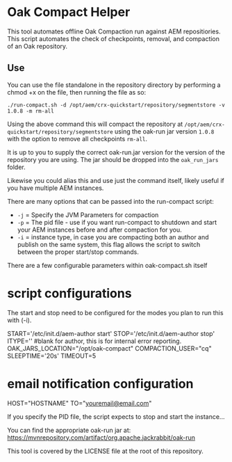 # Oak Compact Helper
This tool automates offline Oak Compaction run against AEM repositiories. This script automates the check of checkpoints, removal, and compaction of an Oak repository.
## Use
You can use the file standalone in the repository directory by performing a chmod +x on the file, then running the file as so:

`./run-compact.sh -d /opt/aem/crx-quickstart/repository/segmentstore -v 1.0.8 -m rm-all`

Using the above command this will compact the repository at `/opt/aem/crx-quickstart/repository/segmentstore` using the oak-run jar version `1.0.8` with the option to remove all checkpoints `rm-all`.

It is up to you to supply the correct oak-run.jar version for the version of the repository you are using. The jar should be dropped into the `oak_run_jars` folder.

Likewise you could alias this and use just the command itself, likely useful if you have multiple AEM instances.

There are many options that can be passed into the run-compact script:
* ```-j``` = Specify the JVM Parameters for compaction
* ```-p``` = The pid file - use if you want run-compact to shutdown and start your AEM instances before and after compaction for you.
* ```-i``` = instance type, in case you are compacting both an author and publish on the same system, this flag allows the script to switch between the proper start/stop commands.

There are a few configurable parameters within oak-compact.sh itself

# script configurations

The start and stop need to be configured for the modes you plan to run this with (-i).

START='/etc/init.d/aem-author start'
STOP='/etc/init.d/aem-author stop'
ITYPE='' #blank for author, this is for internal error reporting.
OAK_JARS_LOCATION="/opt/oak-compact"
COMPACTION_USER="cq"
SLEEPTIME='20s'
TIMEOUT=5
# email notification configuration
HOST="HOSTNAME"
TO="youremail@email.com"


If you specify the PID file, the script expects to stop and start the instance...

You can find the appropriate oak-run jar at: https://mvnrepository.com/artifact/org.apache.jackrabbit/oak-run


This tool is covered by the LICENSE file at the root of this repository.
